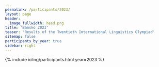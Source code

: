 ```yaml
---
permalink: /participants/2023/
layout: page
header:
  image_fullwidth: head.png
title: 'Bansko 2023'
teaser: 'Results of the Twentieth International Linguistics Olympiad'
sitemap: false
participants_by_year: true
sidebar: right
---
```


{% include ioling/participants.html year=2023 %}